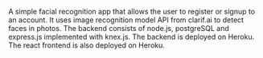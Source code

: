 
A simple facial recognition app that allows the user to register or signup to an account. It uses image recognition model API from clarif.ai to detect faces in photos. The backend consists of node.js, postgreSQL and express.js implemented with knex.js. The backend is deployed on Heroku. The react frontend is also deployed on Heroku.
